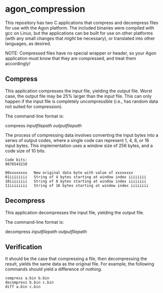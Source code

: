 # agon_compression
This repository has two C applications that compress and decompress files for use with the Agon platform.
The included binaries were compiled with gcc on Linux, but the applications can be built for use on
other platforms (with any small changes that _might_ be necessary), or translated into other languages,
as desired.

NOTE: Compressed files have no special wrapper or header, so your Agon application must know
that they are compressed, and treat them accordingly!

## Compress
This application compresses the input file, yielding the output file. Worst case, the output file
may be 25% larger than the input file. This can only happen if the input file is completely
uncompressible (i.e., has random data not suited for compression).

The command-line format is:

compress <i>inputfilepath outputfilepath</i>

The process of compressing data involves converting the input bytes into
a series of output codes, where a single code can represent 1, 4, 8, or 16
input bytes.
This implementation uses a window size of 256 bytes, and a code size of 10 bits.

```
Code bits:
9876543210

00xxxxxxxx   New original data byte with value of xxxxxxxx
01iiiiiiii   String of 4 bytes starting at window index iiiiiiii
10iiiiiiii   String of 8 bytes starting at window index iiiiiiii
11iiiiiiii   String of 16 bytes starting at window index iiiiiiii
```

## Decompress
This application decompresses the input file, yielding the output file.

The command-line format is:

decompress <i>inputfilepath outputfilepath</i>

## Verification
It should be the case that compressing a file, then decompressing the
result, yields the same data as the original file. For example, the
following commands should yield a difference of <i>nothing</i>.

```
compress a.bin b.bin
decompress b.bin c.bin
diff a.bin c.bin
```
